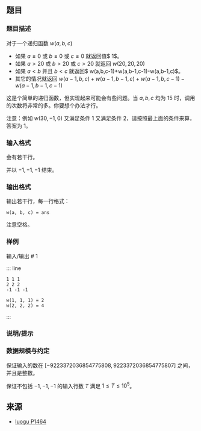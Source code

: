 ## 题目




### 题目描述

对于一个递归函数 $w(a,b,c)$


- 如果 $a \le 0$ 或 $b \le 0$ 或 $c \le 0$ 就返回值$ 1$。
- 如果 $a>20$ 或 $b>20$ 或 $c>20$ 就返回 $w(20,20,20)$
- 如果 $a<b$ 并且 $b<c$ 就返回$ w(a,b,c-1)+w(a,b-1,c-1)-w(a,b-1,c)$。
- 其它的情况就返回 $w(a-1,b,c)+w(a-1,b-1,c)+w(a-1,b,c-1)-w(a-1,b-1,c-1)$


这是个简单的递归函数，但实现起来可能会有些问题。当 $a,b,c$ 均为 $15$ 时，调用的次数将非常的多。你要想个办法才行。

注意：例如 $w(30,-1,0)$ 又满足条件 $1$ 又满足条件 $2$，请按照最上面的条件来算，答案为 $1$。



### 输入格式
会有若干行。

并以 $-1,-1,-1$ 结束。



### 输出格式

输出若干行，每一行格式：

`w(a, b, c) = ans`

注意空格。




### 样例


输入/输出 # 1

::: line
```
1 1 1
2 2 2
-1 -1 -1
```

```
w(1, 1, 1) = 2
w(2, 2, 2) = 4
```
:::





### 说明/提示
### 数据规模与约定

保证输入的数在 $[-9223372036854775808,9223372036854775807]$ 之间，并且是整数。

保证不包括 $-1, -1, -1$ 的输入行数 $T$ 满足 $1 \leq T \leq 10 ^ 5$。


## 来源

- [luogu P1464](https://www.luogu.com.cn/problem/P1464)
